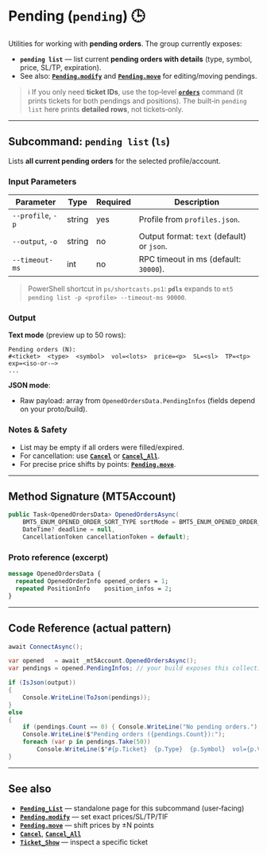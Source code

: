 # Pending (`pending`) 🕒

Utilities for working with **pending orders**. The group currently exposes:

* **`pending list`** — list current **pending orders with details** (type, symbol, price, SL/TP, expiration).
* See also: **[`Pending.modify`](../Market_Data/Pending.modify.md)** and **[`Pending.move`](../Market_Data/Pending.move.md)** for editing/moving pendings.

> ℹ️ If you only need **ticket IDs**, use the top‑level **[`orders`](../Orders_Positions/Orders.md)** command (it prints tickets for both pendings and positions). The built‑in `pending list` here prints **detailed rows**, not tickets‑only.

---

## Subcommand: `pending list` (`ls`)

Lists **all current pending orders** for the selected profile/account.

### Input Parameters

| Parameter         | Type   | Required | Description                                |
| ----------------- | ------ | -------- | ------------------------------------------ |
| `--profile`, `-p` | string | yes      | Profile from `profiles.json`.              |
| `--output`, `-o`  | string | no       | Output format: `text` (default) or `json`. |
| `--timeout-ms`    | int    | no       | RPC timeout in ms (default: `30000`).      |

> PowerShell shortcut in `ps/shortcasts.ps1`: **`pdls`** expands to `mt5 pending list -p <profile> --timeout-ms 90000`.

### Output

**Text mode** (preview up to 50 rows):

```
Pending orders (N):
#<ticket>  <type>  <symbol>  vol=<lots>  price=<p>  SL=<sl>  TP=<tp>  exp=<iso-or-–>
...
```

**JSON mode**:

* Raw payload: array from `OpenedOrdersData.PendingInfos` (fields depend on your proto/build).

### Notes & Safety

* List may be empty if all orders were filled/expired.
* For cancellation: use **[`Cancel`](../Orders_Positions/Cancel.md)** or **[`Cancel_All`](../Orders_Positions/Cancel_All.md)**.
* For precise price shifts by points: **[`Pending.move`](../Market_Data/Pending.move.md)**.

---

## Method Signature (MT5Account)

```csharp
public Task<OpenedOrdersData> OpenedOrdersAsync(
    BMT5_ENUM_OPENED_ORDER_SORT_TYPE sortMode = BMT5_ENUM_OPENED_ORDER_SORT_TYPE.Bmt5OpenedOrderSortByOpenTimeAsc,
    DateTime? deadline = null,
    CancellationToken cancellationToken = default);
```

### Proto reference (excerpt)

```proto
message OpenedOrdersData {
  repeated OpenedOrderInfo opened_orders = 1;
  repeated PositionInfo    position_infos = 2;
}
```

---

## Code Reference (actual pattern)

```csharp
await ConnectAsync();

var opened   = await _mt5Account.OpenedOrdersAsync();
var pendings = opened.PendingInfos; // your build exposes this collection

if (IsJson(output))
{
    Console.WriteLine(ToJson(pendings));
}
else
{
    if (pendings.Count == 0) { Console.WriteLine("No pending orders."); return; }
    Console.WriteLine($"Pending orders ({pendings.Count}):");
    foreach (var p in pendings.Take(50))
        Console.WriteLine($"#{p.Ticket}  {p.Type}  {p.Symbol}  vol={p.Volume}  price={p.Price}  SL={p.StopLoss}  TP={p.TakeProfit}  exp={p.Expiration}");
}
```

---

## See also

* **[`Pending_List`](../Misc/Pending_List.md)** — standalone page for this subcommand (user‑facing)
* **[`Pending.modify`](../Market_Data/Pending.modify.md)** — set exact prices/SL/TP/TIF
* **[`Pending.move`](../Market_Data/Pending.move.md)** — shift prices by ±N points
* **[`Cancel`](../Orders_Positions/Cancel.md)**, **[`Cancel_All`](../Orders_Positions/Cancel_All.md)**
* **[`Ticket_Show`](../Misc/Ticket_Show.md)** — inspect a specific ticket
